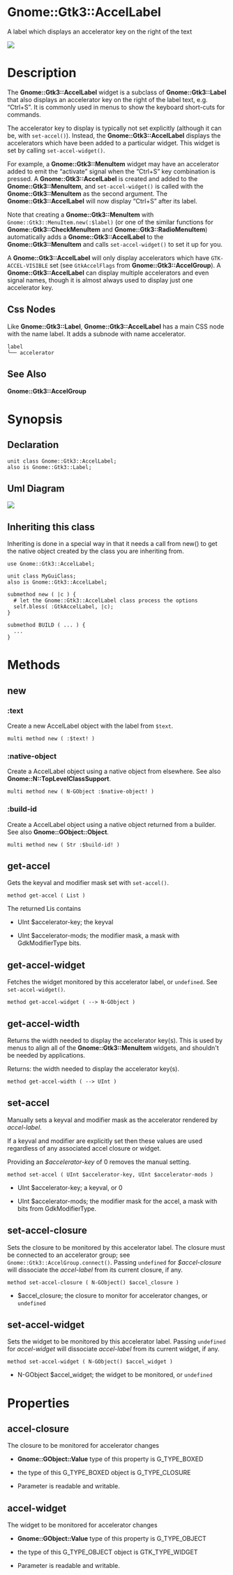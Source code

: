 Gnome::Gtk3::AccelLabel
=======================

A label which displays an accelerator key on the right of the text

![](images/Label.png)

Description
===========

The **Gnome::Gtk3::AccelLabel** widget is a subclass of **Gnome::Gtk3::Label** that also displays an accelerator key on the right of the label text, e.g. “Ctrl+S”. It is commonly used in menus to show the keyboard short-cuts for commands.

The accelerator key to display is typically not set explicitly (although it can be, with `set-accel()`). Instead, the **Gnome::Gtk3::AccelLabel** displays the accelerators which have been added to a particular widget. This widget is set by calling `set-accel-widget()`.

For example, a **Gnome::Gtk3::MenuItem** widget may have an accelerator added to emit the “activate” signal when the “Ctrl+S” key combination is pressed. A **Gnome::Gtk3::AccelLabel** is created and added to the **Gnome::Gtk3::MenuItem**, and `set-accel-widget()` is called with the **Gnome::Gtk3::MenuItem** as the second argument. The **Gnome::Gtk3::AccelLabel** will now display “Ctrl+S” after its label.

Note that creating a **Gnome::Gtk3::MenuItem** with `Gnome::Gtk3::MenuItem.new(:$label)` (or one of the similar functions for **Gnome::Gtk3::CheckMenuItem** and **Gnome::Gtk3::RadioMenuItem**) automatically adds a **Gnome::Gtk3::AccelLabel** to the **Gnome::Gtk3::MenuItem** and calls `set-accel-widget()` to set it up for you.

A **Gnome::Gtk3::AccelLabel** will only display accelerators which have `GTK-ACCEL-VISIBLE` set (see `GtkAccelFlags` from **Gnome::Gtk3::AccelGroup**). A **Gnome::Gtk3::AccelLabel** can display multiple accelerators and even signal names, though it is almost always used to display just one accelerator key.

Css Nodes
---------

Like **Gnome::Gtk3::Label**, **Gnome::Gtk3::AccelLabel** has a main CSS node with the name label. It adds a subnode with name accelerator.

    label
    ╰── accelerator

See Also
--------

**Gnome::Gtk3::AccelGroup**

Synopsis
========

Declaration
-----------

    unit class Gnome::Gtk3::AccelLabel;
    also is Gnome::Gtk3::Label;

Uml Diagram
-----------

![](plantuml/AccelLabel.svg)

Inheriting this class
---------------------

Inheriting is done in a special way in that it needs a call from new() to get the native object created by the class you are inheriting from.

    use Gnome::Gtk3::AccelLabel;

    unit class MyGuiClass;
    also is Gnome::Gtk3::AccelLabel;

    submethod new ( |c ) {
      # let the Gnome::Gtk3::AccelLabel class process the options
      self.bless( :GtkAccelLabel, |c);
    }

    submethod BUILD ( ... ) {
      ...
    }

Methods
=======

new
---

### :text

Create a new AccelLabel object with the label from `$text`.

    multi method new ( :$text! )

### :native-object

Create a AccelLabel object using a native object from elsewhere. See also **Gnome::N::TopLevelClassSupport**.

    multi method new ( N-GObject :$native-object! )

### :build-id

Create a AccelLabel object using a native object returned from a builder. See also **Gnome::GObject::Object**.

    multi method new ( Str :$build-id! )

get-accel
---------

Gets the keyval and modifier mask set with `set-accel()`.

    method get-accel ( List )

The returned Lis contains

  * UInt $accelerator-key; the keyval

  * UInt $accelerator-mods; the modifier mask, a mask with GdkModifierType bits.

get-accel-widget
----------------

Fetches the widget monitored by this accelerator label, or `undefined`. See `set-accel-widget()`.

    method get-accel-widget ( --> N-GObject )

get-accel-width
---------------

Returns the width needed to display the accelerator key(s). This is used by menus to align all of the **Gnome::Gtk3::MenuItem** widgets, and shouldn't be needed by applications.

Returns: the width needed to display the accelerator key(s).

    method get-accel-width ( --> UInt )

set-accel
---------

Manually sets a keyval and modifier mask as the accelerator rendered by *accel-label*.

If a keyval and modifier are explicitly set then these values are used regardless of any associated accel closure or widget.

Providing an *$accelerator-key* of 0 removes the manual setting.

    method set-accel ( UInt $accelerator-key, UInt $accelerator-mods )

  * UInt $accelerator-key; a keyval, or 0

  * UInt $accelerator-mods; the modifier mask for the accel, a mask with bits from GdkModifierType.

set-accel-closure
-----------------

Sets the closure to be monitored by this accelerator label. The closure must be connected to an accelerator group; see `Gnome::Gtk3::AccelGroup.connect()`. Passing `undefined` for *$accel-closure* will dissociate the *accel-label* from its current closure, if any.

    method set-accel-closure ( N-GObject() $accel_closure )

  * $accel_closure; the closure to monitor for accelerator changes, or `undefined`

set-accel-widget
----------------

Sets the widget to be monitored by this accelerator label. Passing `undefined` for *accel-widget* will dissociate *accel-label* from its current widget, if any.

    method set-accel-widget ( N-GObject() $accel_widget )

  * N-GObject $accel_widget; the widget to be monitored, or `undefined`

Properties
==========

accel-closure
-------------

The closure to be monitored for accelerator changes

  * **Gnome::GObject::Value** type of this property is G_TYPE_BOXED

  * the type of this G_TYPE_BOXED object is G_TYPE_CLOSURE

  * Parameter is readable and writable.

accel-widget
------------

The widget to be monitored for accelerator changes

  * **Gnome::GObject::Value** type of this property is G_TYPE_OBJECT

  * the type of this G_TYPE_OBJECT object is GTK_TYPE_WIDGET

  * Parameter is readable and writable.

